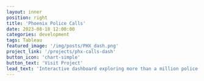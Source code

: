 ```yaml
---
layout: inner
position: right
title: 'Phoenix Police Calls'
date: 2023-08-18 12:00:00
categories: development
tags: Tableau
featured_image: '/img/posts/PHX_dash.png'
project_link: '/projects/phx-calls-dash'
button_icon: 'chart-simple'
button_text: 'Visit Project'
lead_text: 'Interactive dashboard exploring more than a million police calls of service since Jan 1 2022 until Aug 29 2023'
---
```

